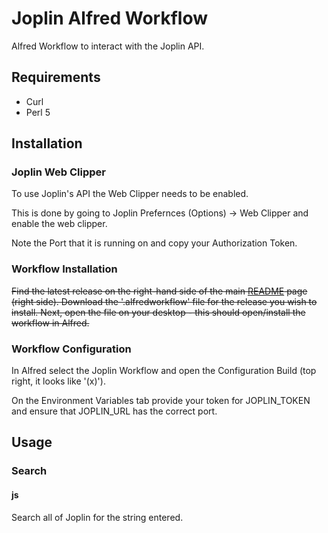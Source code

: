 # Joplin Alfred Workflow

Alfred Workflow to interact with the Joplin API.

## Requirements

* Curl
* Perl 5

## Installation

### Joplin Web Clipper

To use Joplin's API the Web Clipper needs to be enabled.

This is done by going to Joplin Prefernces (Options) -> Web Clipper and enable the web clipper.

Note the Port that it is running on and copy your Authorization Token.

### Workflow Installation

~~Find the latest release on the right-hand side of the main [README](https://github.com/skeletonkey/joplin_alfred_workflow) page (right side). Download the '.alfredworkflow' file for the release you wish to install. Next, open the file on your desktop - this should open/install the workflow in Alfred.~~

### Workflow Configuration

In Alfred select the Joplin Workflow and open the Configuration Build (top right, it looks like '(x)').

On the Environment Variables tab provide your token for JOPLIN_TOKEN and ensure that JOPLIN_URL has the correct port.

## Usage

### Search

#### js

Search all of Joplin for the string entered.
